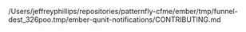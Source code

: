 /Users/jeffreyphillips/repositories/patternfly-cfme/ember/tmp/funnel-dest_326poo.tmp/ember-qunit-notifications/CONTRIBUTING.md